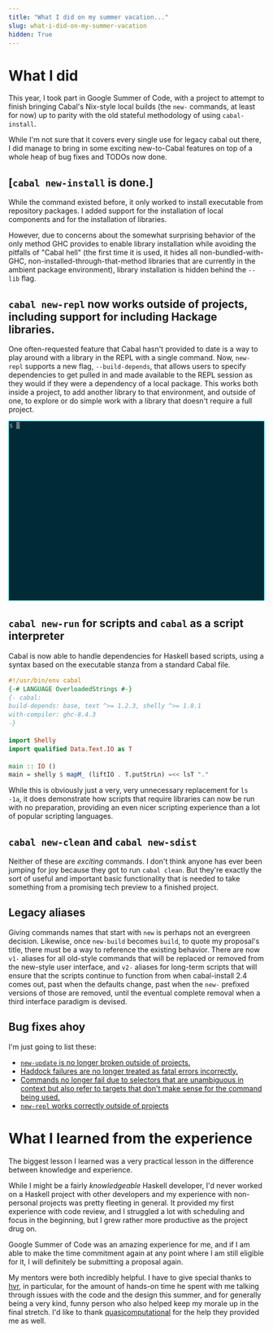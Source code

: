 ```yaml
---
title: "What I did on my summer vacation..."
slug: what-i-did-on-my-summer-vacation
hidden: True
---
```


# What I did

This year, I took part in Google Summer of Code, with a project to attempt to finish bringing Cabal's Nix-style local builds (the `new-` commands, at least for now) up to parity with the old stateful methodology of using `cabal-install`.

While I'm not sure that it covers every single use for legacy cabal out there, I did manage to bring in some exciting new-to-Cabal features on top of a whole heap of bug fixes and TODOs now done.

## [`cabal new-install` is done.]
	
While the command existed before, it only worked to install executable from repository packages. I added support for the installation of local components and for the installation of libraries.

However, due to concerns about the somewhat surprising behavior of the only method GHC provides to enable library installation while avoiding the pitfalls of "Cabal hell" (the first time it is used, it hides all non-bundled-with-GHC, non-installed-through-that-method libraries that are currently in the ambient package environment), library installation is hidden behind the `--lib` flag.

## `cabal new-repl` now works outside of projects, including support for including Hackage libraries.

One often-requested feature that Cabal hasn't provided to date is a way to play around with a library in the REPL with a single command. Now, `new-repl` supports a new flag, `--build-depends`, that allows users to specify dependencies to get pulled in and made available to the REPL session as they would if they were a dependency of a local package. This works both inside a project, to add another library to that environment, and outside of one, to explore or do simple work with a library that doesn't require a full project.

![new-repl in use.](/static/img/posts/what-i-did-on-my-summer-vacation/new-repl-demo.gif)

## `cabal new-run` for scripts and `cabal` as a script interpreter

Cabal is now able to handle dependencies for Haskell based scripts, using a syntax based on the executable stanza from a standard Cabal file.

```haskell
#!/usr/bin/env cabal
{-# LANGUAGE OverloadedStrings #-}
{- cabal:
build-depends: base, text ^>= 1.2.3, shelly ^>= 1.8.1
with-compiler: ghc-8.4.3
-}

import Shelly
import qualified Data.Text.IO as T

main :: IO ()
main = shelly $ mapM_ (liftIO . T.putStrLn) =<< lsT "."
```

While this is obviously just a very, very unnecessary replacement for `ls -1a`, it does demonstrate how scripts that require libraries can now be run with no preparation, providing an even nicer scripting experience than a lot of popular scripting languages. 

## `cabal new-clean` and `cabal new-sdist`

Neither of these are *exciting* commands. I don't think anyone has ever been jumping for joy because they got to run `cabal clean`. But they're exactly the sort of useful and important basic functionality that is needed to take something from a promising tech preview to a finished project.

## Legacy aliases

Giving commands names that start with `new` is perhaps not an evergreen decision. Likewise, once `new-build` becomes `build`, to quote my proposal's title, there must be a way to reference the existing behavior. There are now `v1-` aliases for all old-style commands that will be replaced or removed from the new-style user interface, and `v2-` aliases for long-term scripts that will ensure that the scripts continue to function from when cabal-install 2.4 comes out, past when the defaults change, past when the `new-` prefixed versions of those are removed, until the eventual complete removal when a third interface paradigm is devised.

## Bug fixes ahoy

I'm just going to list these:

- [`new-update` is no longer broken outside of projects.](https://github.com/haskell/cabal/issues/5398)
- [Haddock failures are no longer treated as fatal errors incorrectly.](https://github.com/haskell/cabal/issues/5459)
- [Commands no longer fail due to selectors that are unambiguous in context but also refer to targets that don't make sense for the command being used.](https://github.com/haskell/cabal/issues/5461)
- [`new-repl` works correctly outside of projects](https://github.com/haskell/cabal/issues/5425)

# What I learned from the experience

The biggest lesson I learned was a very practical lesson in the difference between knowledge and experience. 

While I might be a fairly *knowledgeable* Haskell developer, I'd never worked on a Haskell project with other developers and my experience with non-personal projects was pretty fleeting in general. It provided my first experience with code review, and I struggled a lot with scheduling and focus in the beginning, but I grew rather more productive as the project drug on.

Google Summer of Code was an amazing experience for me, and if I am able to make the time commitment again at any point where I am still eligible for it, I will definitely be submitting a proposal again.

My mentors were both incredibly helpful. I have to give special thanks to [hvr](https://github.com/hvr), in particular, for the amount of hands-on time he spent with me talking through issues with the code and the design this summer, and for generally being a very kind, funny person who also helped keep my morale up in the final stretch. I'd like to thank [quasicomputational](https://github.com/quasicomputational) for the help they provided me as well.